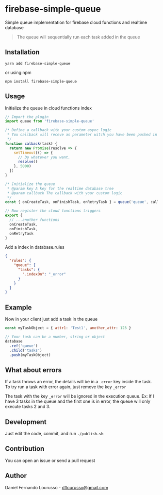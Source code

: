 # firebase-simple-queue

Simple queue implementation for firebase cloud functions and realtime database

> The queue will sequentially run each task added in the queue

## Installation

`yarn add firebase-simple-queue`

or using npm

`npm install firebase-simple-queue`

## Usage

Initialize the queue in cloud functions index

```javascript
// Import the plugin
import queue from 'firebase-simple-queue'

/* Define a callback with your custom async logic
 * You callback will receve as parameter witch you have been pushed in the task
 */
function calback(task) {
  return new Promise(resolve => {
    setTimeout(() => {
      // Do whatever you want.
      resolve()
    }, 5000)
  })
}

/* Initialize the queue
 * @param key A key for the realtime database tree
 * @param callback The callback with your custom logic
 */
const { onCreateTask, onFinishTask, onRetryTask } = queue('queue', callback)

// Now register the cloud functions triggers
export {
  // ...another functions
  onCreateTask,
  onFinishTask,
  onRetryTask
}
```

Add a index in database.rules

```json
{
  "rules": {
    "queue": {
      "tasks": {
        ".indexOn": "_error"
      }
    }
  }
}
```

## Example

Now in your client just add a task in the queue

```javascript
const myTaskObject = { attr1: 'Test1', another_attr: 123 }

// Your task can be a number, string or object
database
  .ref('queue')
  .child('tasks')
  .push(myTaskObject)
```

## What about errors

If a task throws an error, the details will be in a `_error` key inside the task. To try run a task with error again, just remove the key `_error`

The task with the key `_error` will be ignored in the execution queue. Ex: If I have 3 tasks in the queue and the first one is in error, the queue will only execute tasks 2 and 3.

## Development

Just edit the code, commit, and run `./publish.sh`

## Contribution

You can open an issue or send a pull request

## Author

Daniel Fernando Lourusso - dflourusso@gmail.com
